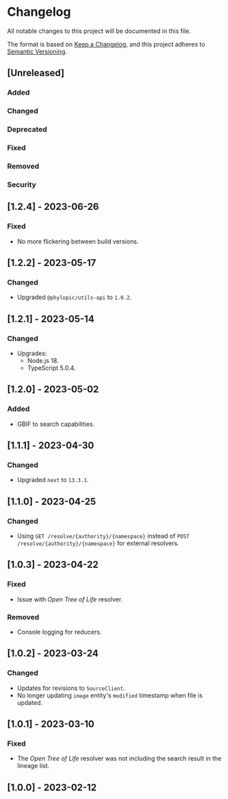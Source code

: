 # Changelog

All notable changes to this project will be documented in this file.

The format is based on [Keep a Changelog](https://keepachangelog.com/en/1.0.0/),
and this project adheres to [Semantic Versioning](https://semver.org/spec/v2.0.0.html).

## [Unreleased]

### Added

### Changed

### Deprecated

### Fixed

### Removed

### Security

## [1.2.4] - 2023-06-26

### Fixed

-   No more flickering between build versions.

## [1.2.2] - 2023-05-17

### Changed

-   Upgraded `@phylopic/utils-api` to `1.0.2`.

## [1.2.1] - 2023-05-14

### Changed

-   Upgrades:
    -   Node.js 18.
    -   TypeScript 5.0.4.

## [1.2.0] - 2023-05-02

### Added

-   GBIF to search capabilities.

## [1.1.1] - 2023-04-30

### Changed

-   Upgraded `next` to `13.3.1`.

## [1.1.0] - 2023-04-25

### Changed

-   Using `GET /resolve/{authority}/{namespace}` instead of `POST /resolve/{authority}/{namespace}` for external resolvers.

## [1.0.3] - 2023-04-22

### Fixed

-   Issue with _Open Tree of Life_ resolver.

### Removed

-   Console logging for reducers.

## [1.0.2] - 2023-03-24

### Changed

-   Updates for revisions to `SourceClient`.
-   No longer updating `image` entity's `modified` timestamp when file is updated.

## [1.0.1] - 2023-03-10

### Fixed

-   The _Open Tree of Life_ resolver was not including the search result in the lineage list.

## [1.0.0] - 2023-02-12

